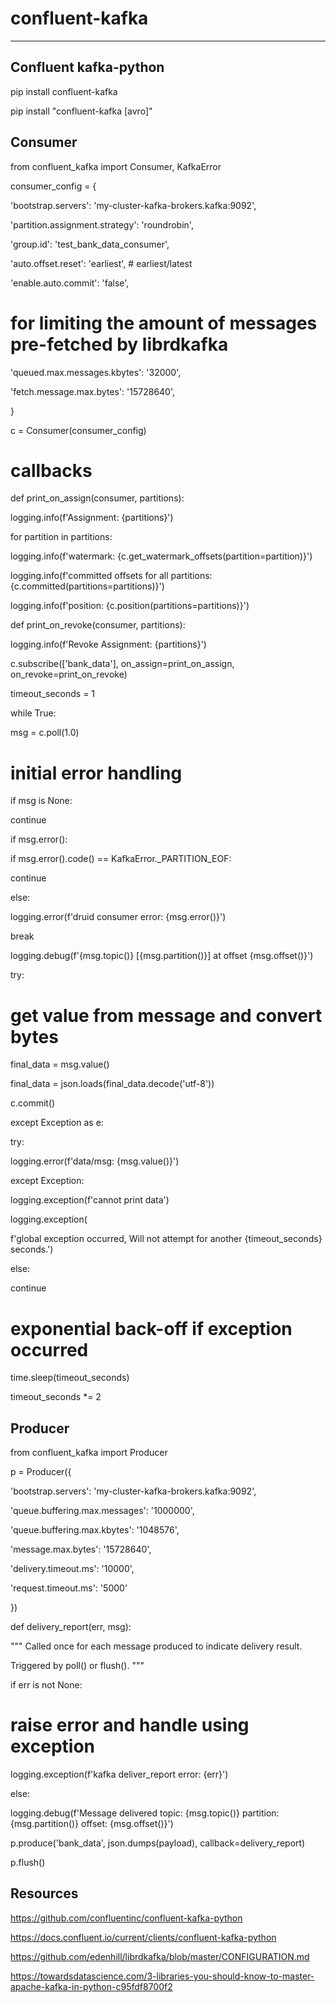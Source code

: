 # confluent-kafka

---

## Confluent kafka-python

pip install confluent-kafka

pip install "confluent-kafka [avro]"

## Consumer

from confluent_kafka import Consumer, KafkaError

consumer_config = {

'bootstrap.servers': 'my-cluster-kafka-brokers.kafka:9092',

'partition.assignment.strategy': 'roundrobin',

'group.id': 'test_bank_data_consumer',

'auto.offset.reset': 'earliest', # earliest/latest

'enable.auto.commit': 'false',

# for limiting the amount of messages pre-fetched by librdkafka

'queued.max.messages.kbytes': '32000',

'fetch.message.max.bytes': '15728640',

}

c = Consumer(consumer_config)

# callbacks

def print_on_assign(consumer, partitions):

logging.info(f'Assignment: {partitions}')

for partition in partitions:

logging.info(f'watermark: {c.get_watermark_offsets(partition=partition)}')

logging.info(f'committed offsets for all partitions: {c.committed(partitions=partitions)}')

logging.info(f'position: {c.position(partitions=partitions)}')

def print_on_revoke(consumer, partitions):

logging.info(f'Revoke Assignment: {partitions}')

c.subscribe(['bank_data'], on_assign=print_on_assign, on_revoke=print_on_revoke)

timeout_seconds = 1

while True:

msg = c.poll(1.0)

# initial error handling

if msg is None:

continue

if msg.error():

if msg.error().code() == KafkaError._PARTITION_EOF:

continue

else:

logging.error(f'druid consumer error: {msg.error()}')

break

logging.debug(f'{msg.topic()} [{msg.partition()}] at offset {msg.offset()}')

try:

# get value from message and convert bytes

final_data = msg.value()

final_data = json.loads(final_data.decode('utf-8'))

c.commit()

except Exception as e:

try:

logging.error(f'data/msg: {msg.value()}')

except Exception:

logging.exception(f'cannot print data')

logging.exception(

f'global exception occurred, Will not attempt for another {timeout_seconds} seconds.')

else:

continue

# exponential back-off if exception occurred

time.sleep(timeout_seconds)

timeout_seconds *= 2

## Producer

from confluent_kafka import Producer

p = Producer({

'bootstrap.servers': 'my-cluster-kafka-brokers.kafka:9092',

'queue.buffering.max.messages': '1000000',

'queue.buffering.max.kbytes': '1048576',

'message.max.bytes': '15728640',

'delivery.timeout.ms': '10000',

'request.timeout.ms': '5000'

})

def delivery_report(err, msg):

""" Called once for each message produced to indicate delivery result.

Triggered by poll() or flush(). """

if err is not None:

# raise error and handle using exception

logging.exception(f'kafka deliver_report error: {err}')

else:

logging.debug(f'Message delivered topic: {msg.topic()} partition: {msg.partition()} offset: {msg.offset()}')

p.produce('bank_data', json.dumps(payload), callback=delivery_report)

p.flush()

## Resources

<https://github.com/confluentinc/confluent-kafka-python>

<https://docs.confluent.io/current/clients/confluent-kafka-python>

<https://github.com/edenhill/librdkafka/blob/master/CONFIGURATION.md>

<https://towardsdatascience.com/3-libraries-you-should-know-to-master-apache-kafka-in-python-c95fdf8700f2>
